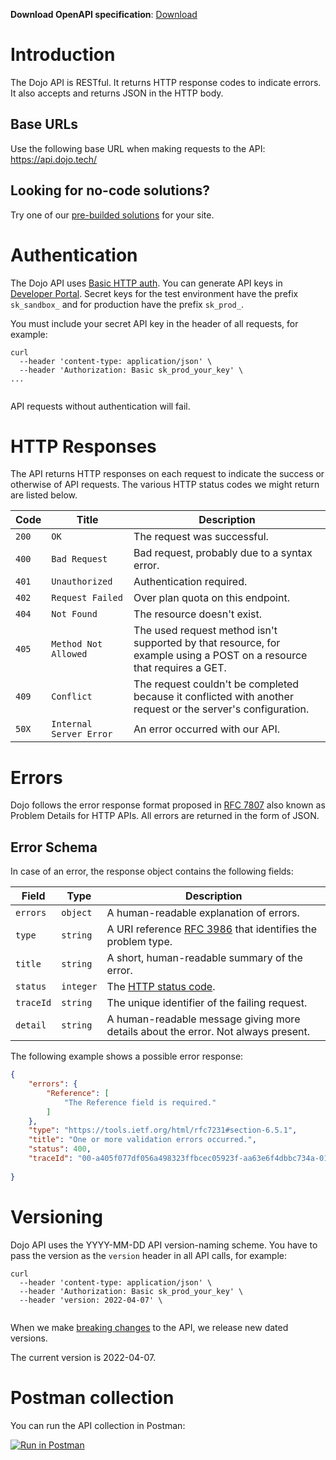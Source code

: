 **Download OpenAPI specification**: [Download](/bundled.json)

# Introduction

The Dojo API is RESTful. It returns HTTP response codes to indicate errors. It also
accepts and returns JSON in the HTTP body.

## Base URLs

Use the following base URL when making requests to the API:  https://api.dojo.tech/

## Looking for no-code solutions?

Try one of our [pre-builded solutions](../docs/plugins/) for your site.

# Authentication

The Dojo API uses [Basic HTTP auth](https://en.wikipedia.org/wiki/Basic_access_authentication). You can generate API keys in [Developer Portal](https://portal.dojo.tech/).
Secret keys for the test environment have the prefix `sk_sandbox_` and for production have the prefix `sk_prod_`.

You must include your secret API key in the header of all requests, for example:

```curl
curl
  --header 'content-type: application/json' \
  --header 'Authorization: Basic sk_prod_your_key' \
...
    
```

API requests without authentication will fail.

<SecurityDefinitions />

# HTTP Responses

The API returns HTTP responses on each request to indicate the success or otherwise of API requests. The various HTTP status codes we might return are listed below.

| Code  | Title | Description |
|-----|-----|-----|
|`200`|`OK`| The request was successful. |
|`400`|`Bad Request`| Bad request, probably due to a syntax error. |
|`401`|`Unauthorized`| Authentication required. |
|`402`|`Request Failed`| Over plan quota on this endpoint. |
|`404`|`Not Found`| The resource doesn't exist. |
|`405`|`Method Not Allowed`| The used request method isn't supported by that resource, for example using a POST on a resource that requires a GET.
|`409`|`Conflict`| The request couldn't be completed because it conflicted with another request or the server's configuration. |
|`50X`|`Internal Server Error`| An error occurred with our API.|

# Errors

Dojo follows the error response format proposed in [RFC 7807](https://tools.ietf.org/html/rfc7807) also known as Problem Details for HTTP APIs. All errors are returned in the form of JSON.

## Error Schema

In case of an error, the response object contains the following fields:

| Field | Type|  Description |
|-----|-----|-----|
|`errors`|`object`| A human-readable explanation of errors.|
|`type`|`string`| A URI reference [RFC 3986](https://datatracker.ietf.org/doc/html/rfc3986) that identifies the problem type.|
|`title`|`string`| A short, human-readable summary of the error. |
|`status`|`integer`| The [HTTP status code](#section/HTTP-Responses). |
|`traceId`|`string`| The unique identifier of the failing request.|
|`detail`|`string`| A human-readable message giving more details about the error. Not always present.|

The following example shows a possible error response:

```json
{
    "errors": {
        "Reference": [
            "The Reference field is required."
        ]
    },
    "type": "https://tools.ietf.org/html/rfc7231#section-6.5.1",
    "title": "One or more validation errors occurred.",
    "status": 400,
    "traceId": "00-a405f077df056a498323ffbcec05923f-aa63e6f4dbbc734a-01",
    
}
```

# Versioning

Dojo API uses the YYYY-MM-DD API version-naming scheme. You have to pass the version as the `version` header in all API calls, for example:

``` curl
curl
  --header 'content-type: application/json' \
  --header 'Authorization: Basic sk_prod_your_key' \
  --header 'version: 2022-04-07' \
    
```

When we make [breaking changes](../docs/development-resources/versioning-overview#breaking-changes) to the API, we release new dated versions.

The current version is 2022-04-07.

# Postman collection

You can run the API collection in Postman:

 [![Run in Postman](https://run.pstmn.io/button.svg)](https://god.gw.postman.com/run-collection/16735701-b218f555-a7ad-46c4-8ad8-1f11c0aee443?action=collection%2Ffork&collection-url=entityId%3D16735701-b218f555-a7ad-46c4-8ad8-1f11c0aee443%26entityType%3Dcollection%26workspaceId%3Dfdd152df-0154-428c-aeb4-1b90e46b8523)
